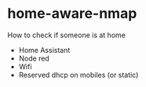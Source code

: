 # home-aware-nmap


How to check if someone is at home

- Home Assistant
- Node red
- Wifi
- Reserved dhcp on mobiles (or static)


